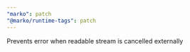 ```yaml
---
"marko": patch
"@marko/runtime-tags": patch
---
```


Prevents error when readable stream is cancelled externally
